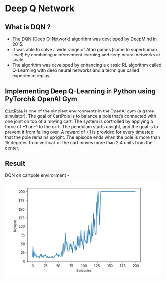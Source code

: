# Deep Q Network
## What is DQN ?
* The DQN ([Deep Q-Network](https://arxiv.org/abs/1312.5602)) algorithm was developed by DeepMind in 2015. 
* It was able to solve a wide range of Atari games (some to superhuman level) by combining reinforcement learning and deep neural networks at scale. 
* The algorithm was developed by enhancing a classic RL algorithm called Q-Learning with deep neural networks and a technique called experience replay.

## Implementing Deep Q-Learning in Python using PyTorch& OpenAI Gym
[CartPole](https://gym.openai.com/envs/CartPole-v0/) is one of the simplest environments in the OpenAI gym (a game simulator). The goal of CartPole is to balance a pole that’s connected with one joint on top of a moving cart. The system is controlled by applying a force of +1 or -1 to the cart. The pendulum starts upright, and the goal is to prevent it from falling over. A reward of +1 is provided for every timestep that the pole remains upright. The episode ends when the pole is more than 15 degrees from vertical, or the cart moves more than 2.4 units from the center.

## Result
DQN on cartpole environment - 


![Cartpole](https://github.com/M-NEXT/RL_repository/blob/main/Deep%20Reinforcement%20Learning/Deep%20Q%20Learning/images/cartpole.png)
